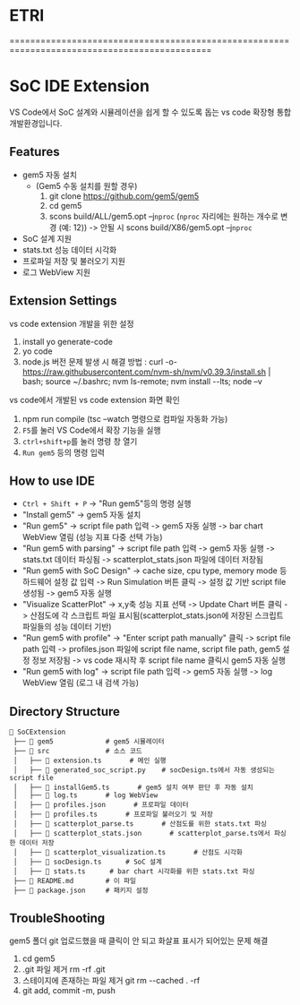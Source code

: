 # ETRI
=============================================================================================
# SoC IDE Extension
VS Code에서 SoC 설계와 시뮬레이션을 쉽게 할 수 있도록 돕는 vs code 확장형 통합개발환경입니다.

## Features
- gem5 자동 설치
    - (Gem5 수동 설치를 원할 경우)
        1. git clone https://github.com/gem5/gem5 
        2. cd gem5
        3. scons build/ALL/gem5.opt –j`nproc` (`nproc` 자리에는 원하는 개수로 변경 (예: 12)) -> 안될 시 scons build/X86/gem5.opt –j`nproc`
- SoC 설계 지원
- stats.txt 성능 데이터 시각화
- 프로파일 저장 및 불러오기 지원
- 로그 WebView 지원

## Extension Settings
vs code extension 개발을 위한 설정
1. install yo generate-code
2. yo code
3. node.js 버전 문제 발생 시 해결 방법 : curl -o- https://raw.githubusercontent.com/nvm-sh/nvm/v0.39.3/install.sh 
    | bash; source ~/.bashrc; nvm ls-remote; nvm install --lts; node –v

vs code에서 개발된 vs code extension 화면 확인
1. npm run compile (tsc –watch 명령으로 컴파일 자동화 가능) 
2. `F5`를 눌러 VS Code에서 확장 기능을 실행
3. `ctrl+shift+p`를 눌러 명령 창 열기
4. `Run gem5` 등의 명령 입력

## How to use IDE
- `Ctrl + Shift + P` → "Run gem5"등의 명령 실행
- "Install gem5" -> gem5 자동 설치
- "Run gem5" -> script file path 입력 -> gem5 자동 실행 -> bar chart WebView 열림 (성능 지표 다중 선택 가능)
- "Run gem5 with parsing" -> script file path 입력 -> gem5 자동 실행 -> stats.txt 데이터 파싱됨 -> scatterplot_stats.json 파일에 데이터 저장됨
- "Run gem5 with SoC Design" -> cache size, cpu type, memory mode 등 하드웨어 설정 값 입력 -> Run Simulation 버튼 클릭 -> 설정 값 기반 script file 생성됨 -> gem5 자동 실행
- "Visualize ScatterPlot" -> x,y축 성능 지표 선택 -> Update Chart 버튼 클릭 -> 산점도에 각 스크립트 파일 표시됨(scatterplot_stats.json에 저장된 스크립트 파일들의 성능 데이터 기반)
- "Run gem5 with profile" -> "Enter script path manually" 클릭 -> script file path 입력 -> profiles.json 파일에 script file name, script file path, gem5 설정 정보 저장됨 -> vs code 재시작 후 script file name 클릭시 gem5 자동 실행
- "Run gem5 with log" -> script file path 입력 -> gem5 자동 실행 -> log WebView 열림 (로그 내 검색 가능)

## Directory Structure
```
📂 SoCExtension
 ├── 📂 gem5             # gem5 시뮬레이터
 ├── 📂 src              # 소스 코드
 │   ├── 📜 extension.ts       # 메인 실행 
 │   ├── 📜 generated_soc_script.py    # socDesign.ts에서 자동 생성되는 script file
 │   ├── 📜 installGem5.ts       # gem5 설치 여부 판단 후 자동 설치 
 │   ├── 📜 log.ts       # log WebView 
 │   ├── 📜 profiles.json       # 프로파일 데이터
 │   ├── 📜 profiles.ts       # 프로파일 불러오기 및 저장 
 │   ├── 📜 scatterplot_parse.ts       # 산점도를 위한 stats.txt 파싱 
 │   ├── 📜 scatterplot_stats.json       # scatterplot_parse.ts에서 파싱한 데이터 저장 
 │   ├── 📜 scatterplot_visualization.ts       # 산점도 시각화 
 │   ├── 📜 socDesign.ts      # SoC 설계 
 │   ├── 📜 stats.ts      # bar chart 시각화를 위한 stats.txt 파싱 
 ├── 📜 README.md        # 이 파일
 ├── 📜 package.json     # 패키지 설정
```

## TroubleShooting
gem5 폴더 git 업로드했을 때 클릭이 안 되고 화살표 표시가 되어있는 문제 해결
1) cd gem5
2) .git 파일 제거
rm -rf .git
3) 스테이지에 존재하는 파일 제거
git rm --cached . -rf
4) git add, commit -m, push
